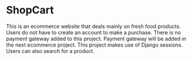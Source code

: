 # ShopCart
This is an ecommerce website that deals mainly on fresh food products.
Users do not have to create an account to make a purchase.
There is no payment gateway added to this project.
Payment gateway will be added in the next ecommerce project.
This project makes use of Django sessions.
Users can also search for a product.
